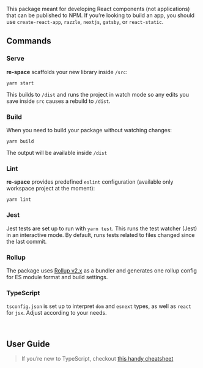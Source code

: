 This package meant for developing React components (not applications) that can be published to NPM. If you’re looking to build an app, you should use `create-react-app`, `razzle`, `nextjs`, `gatsby`, or `react-static`.

## Commands

### Serve
**re-space** scaffolds your new library inside `/src`:

```
yarn start
```

This builds to `/dist` and runs the project in watch mode so any edits you save inside `src` causes a rebuild to `/dist`.

### Build

When you need to build your package without watching changes:

```
yarn build
```

The output will be available inside `/dist`

### Lint

**re-space** provides predefined `eslint` configuration (available only workspace project at the moment):

```
yarn lint
```

### Jest

Jest tests are set up to run with `yarn test`. This runs the test watcher (Jest) in an interactive mode. By default, runs tests related to files changed since the last commit.

### Rollup

The package uses [Rollup v2.x](https://rollupjs.org) as a bundler and generates one rollup config for ES module format and build settings.

### TypeScript

`tsconfig.json` is set up to interpret `dom` and `esnext` types, as well as `react` for `jsx`. Adjust according to your needs.

<br/>


## User Guide

> If you’re new to TypeScript, checkout [this handy cheatsheet](https://github.com/sw-yx/react-typescript-cheatsheet/)
